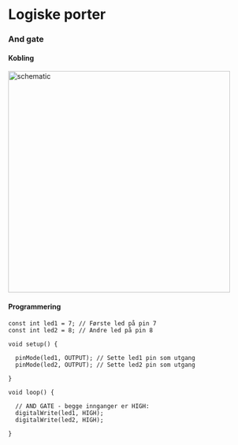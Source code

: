 # Logiske porter


### And gate
#### Kobling
<img width="450" alt="schematic" src="https://cloud.githubusercontent.com/assets/18582452/24607457/2ad97b4e-1872-11e7-9ce6-e2d1bef17a60.jpg">

#### Programmering

```arduino
const int led1 = 7; // Første led på pin 7
const int led2 = 8; // Andre led på pin 8

void setup() {
  
  pinMode(led1, OUTPUT); // Sette led1 pin som utgang
  pinMode(led2, OUTPUT); // Sette led2 pin som utgang

}

void loop() {
  
  // AND GATE - begge innganger er HIGH:
  digitalWrite(led1, HIGH);
  digitalWrite(led2, HIGH);

}
```
